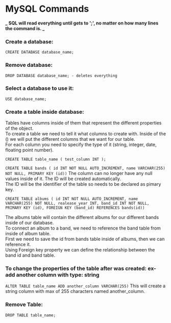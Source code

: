 # MySQL Commands

**_ SQL will read everything until gets to ';', no matter on how many lines the command is. _**

### Create a database:

`CREATE DATABASE database_name;`

### Remove database:

`DROP DATABASE database_name; - deletes everything`

### Select a database to use it:

`USE database_name;`

### Create a table inside database:

Tables have columns inside of them that represent the different properties of the object.<br/>
To create a table we need to tell it what columns to create with. Inside of the () we will put the different columns that we want for our table.<br/>
For each column you need to specify the type of it (string, integer, date, floating point number).

`CREATE TABLE table_name ( test_column INT );`

`CREATE TABLE bands ( id INT NOT NULL AUTO_INCREMENT, name VARCHAR(255) NOT NULL, PRIMARY KEY (id))`
The column can no longer have any null values inside of it. The ID will be created automatically.<br/>
The ID will be the identifier of the table so needs to be declared as pimary key.

`CREATE TABLE albums ( id INT NOT NULL AUTO_INCREMENT, name VARCHAR(255) NOT NULL, realease_year INT, band_id INT NOT NULL, PRIMARY KEY (id), FOREIGN KEY (band_id) REFERENCES bands(id))`

The albums table will contain the different albums for our different bands inside of our database.<br/>
To connect an album to a band, we need to reference the band table from inside of album table.<br/>
First we need to save the id from bands table inside of albums, then we can reference it.<br/>
Using Foreign key property we can define the relationship between the band id and band table.<br/>

### To change the properties of the table after was created: ex- add another column with type: string

`ALTER TABLE table_name ADD another_column VARCHAR(255)`
This will create a string column with max of 255 characters named another_column.

### Remove Table:

`DROP TABLE table_name;`
